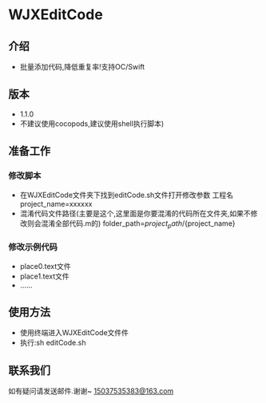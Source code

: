 # WJXEditCode
    
## 介绍
* 批量添加代码,降低重复率!支持OC/Swift

## 版本
* 1.1.0
* 不建议使用cocopods,建议使用shell执行脚本)

    

## 准备工作
### 修改脚本
*  在WJXEditCode文件夹下找到editCode.sh文件打开修改参数
    工程名
    project_name=xxxxxx
*  混淆代码文件路径(主要是这个,这里面是你要混淆的代码所在文件夹,如果不修改则会混淆全部代码.m的)
    folder_path=${project_path}/${project_name}

###  修改示例代码
* place0.text文件
* place1.text文件
* ......
    
## 使用方法
* 使用终端进入WJXEditCode文件件
* 执行:sh editCode.sh
   
## 联系我们
如有疑问请发送邮件.谢谢~
15037535383@163.com


